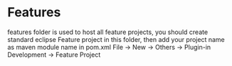 # Features
features folder is used to host all feature projects, you should create standard eclipse Feature project in this folder,
then add your project name as maven module name in pom.xml
File -> New -> Others -> Plugin-in Development -> Feature Project